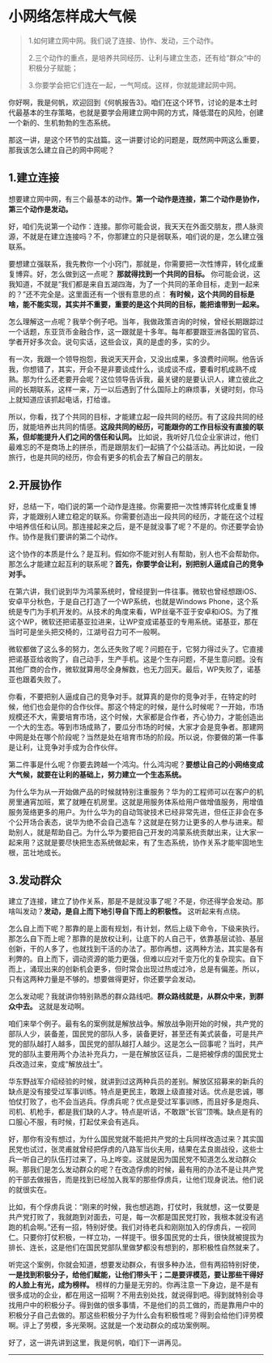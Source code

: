 # 小网络怎样成大气候

> 1.如何建立网中网。我们说了连接、协作、发动，三个动作。
>
> 2.三个动作的重点，是培养共同经历、让利与建立生态，还有给“群众“中的积极分子赋能；
>
> 3.你要学会把它们连在一起，一气呵成。这样，你就能建起网中网。

你好啊，我是何帆，欢迎回到《何帆报告3》。咱们在这个环节，讨论的是本土时代最基本的生存策略，也就是要学会用建立网中网的方式，降低潜在的风险，创建一个新的、生机勃勃的生态系统。

那这一讲，是这个环节的实战篇。这一讲要讨论的问题是，既然网中网这么重要，那我该怎么建立自己的网中网呢？

## 1.建立连接

想要建立网中网，有三个最基本的动作。**第一个动作是连接，第二个动作是协作，第三个动作是发动。**

好，咱们先说第一个动作：连接。那你可能会说，我天天在外面交朋友，攒人脉资源，不就是在建立连接吗？不，你那建立的只是弱联系，咱们说的是，怎么建立强联系。

要想建立强联系，我先教你一个小窍门，那就是，你需要把一次性博弈，转化成重复博弈。好，怎么做到这一点呢？ **那就得找到一个共同的目标。** 你可能会说，这我知道，不就是“我们都是来自五湖四海，为了一个共同的革命目标，走到一起来的？”还不完全是。这里面还有一个很有意思的点：
**有时候，这个共同的目标是啥，能不能实现，其实并不重要，重要的是这个共同的目标，能把谁带到一起来。**

怎么理解这一点呢？我举个例子吧。当年，我做政策咨询的时候，曾经长期跟踪过一个话题，东亚货币金融合作，这一跟就是十多年。每年都要跟亚洲各国的官员、学者开好多次会。说句实话，这些会议，真的是虚的多，实的少。

有一次，我跟一个领导抱怨，我说天天开会，又没出成果，多浪费时间啊。他告诉我，你想错了，其实，开会不是非要谈成什么，谈成谈不成，要看时机成熟不成熟。那为什么还老要开会呢？这位领导告诉我，最关键的是要认识人，建立彼此之间的长期联系，这样一来，万一以后遇到了什么国际上的麻烦事，关键时刻，你马上就知道应该抓起电话，打给谁。

所以，你看，找了个共同的目标，才能建立起一段共同的经历。有了这段共同的经历，就能培养出共同的情感。**这段共同的经历，可能跟你的工作目标没有直接的联系，但却能提升人们之间的信任和认同。** 比如说，我听好几位企业家讲过，他们最难忘的不是商场上的拼杀，而是跟朋友们一起搞了个公益活动。再比如说，一段旅行，也是共同的经历，你会有更多的机会去了解自己的朋友。

## 2.开展协作

好，总结一下，咱们说的第一个动作是连接。你需要把一次性博弈转化成重复博弈，才能跟别人建立稳定的联系。你需要创造出一段共同的经历，才能在这个过程中培养信任和认同。那连接起来之后，是不是就没事了呢？不是的。你还要学会协作。协作是我们要讲的第二个动作。

这个协作的本质是什么？是互利。假如你不能对别人有帮助，别人也不会帮助你。那怎么才能建立起互利的联系呢？**首先，你要学会让利，别把别人逼成自己的竞争对手。**

在第六讲，我们说到华为鸿蒙系统时，曾经提到一件往事。微软也曾经想跟iOS、安卓平分秋色，于是自己打造了一个WP系统，也就是Windows Phone，这个系统是专门为手机开发的。从技术的角度来看，WP丝毫不亚于安卓和iOS。为了推这个WP，微软还把诺基亚拉进来，让WP变成诺基亚的专用系统。诺基亚，那在当时可是坐头把交椅的，江湖号召力可不一般啊。

微软都做了这么多的努力，怎么还失败了呢？问题在于，它努力得过头了。它直接把诺基亚给收购了，自己动手，生产手机。这是个生存问题，不是生意问题。没有其他厂商的合作，微软就算用尽全身解数，也无力回天。最后，WP失败了，诺基亚也跟着失败了。

你看，不要把别人逼成自己的竞争对手。就算真的是你的竞争对手，在特定的时候，他们也会是你的合作伙伴。那这个特定的时候，是什么时候呢？一开始，市场规模还不大，需要培育市场，这个时候，大家都是合作者，齐心协力，才能创造出一个大的生态。等到市场成熟了，要瓜分市场的时候，大家才会是竞争者。那建网中网是处在哪个阶段呢？当然是处在培育市场的阶段。所以说，你要做的第一件事是让利，让竞争对手成为合作伙伴。

第二件事是什么呢？你要去跨越一个鸿沟。什么鸿沟呢？**要想让自己的小网络变成大气候，就要在让利的基础上，努力建立一个生态系统。**

为什么华为从一开始做产品的时候就特别注重服务？华为的工程师可以在客户的机房里通宵加班，累了就睡在机房里。这就是用服务体系给用户做增值服务，用增值服务笼络更多的用户。为什么华为的自动驾驶技术已经非常先进，但任正非会在多个公开场合表态，说华为绝不会自己造车？这就是在努力让更多的人参与进来。帮助别人，就是帮助自己。为什么华为要把自己开发的鸿蒙系统贡献出来，让大家一起来用？这就是要尽快把生态系统做起来，有了生态系统，协作关系才能牢固地生根，茁壮地成长。

## 3.发动群众

建立了连接，建立了协作关系，那是不是就没事了呢？不是，你还得学会发动。那啥叫发动？**发动，是自上而下地引导自下而上的积极性。** 这听起来有点绕。

怎么自上而下呢？那靠的是上面有规划，有计划，然后上级下命令，下级来执行。那怎么自下而上呢？那靠的是放权让利，让底下的人自己干，依靠基层试验、基层创新，干的人多了，也就找到干活的办法了。那你再想，这两种方法，其实是各有利弊的。自上而下，调动资源的能力更强，但难以应对千变万化的复杂现实。自下而上，涌现出来的创新机会更多，但时常会出现过热或过冷，总是有偏差。所以，只有这两种力量是不够的。想要做得更好，你还要学会发动。

怎么发动呢？我就讲你特别熟悉的群众路线吧。**群众路线就是，从群众中来，到群众中去。** 这就是发动啊。

咱们来举个例子。最有名的案例就是解放战争。解放战争刚开始的时候，共产党的部队人少，装备差，国民党的部队人多，装备更好，甚至还有美式装备，可是共产党的部队越打人越多，国民党的部队越打人越少。这是怎么一回事呢？当时，共产党的部队主要用两个办法补充兵力，一是在解放区征兵，二是把被俘虏的国民党士兵改造过来，变成“解放战士”。

华东野战军介绍经验的时候，就讲到过这两种兵员的差别。解放区招募来的新兵的缺点是没有接受过军事训练。特点是更民主，敢跟上级直接对话。优点是忠诚，哪怕仗打败了，也不会当逃兵。俘虏兵呢？优点是受过军事训练，而且好多是炮兵、司机、机枪手，都是我们缺的人才。特点是听话，不敢跟“长官”顶嘴。缺点是有的口服心不服，有时候，打起仗来会有逃兵。

好，那你有没有想过，为什么国民党就不能把共产党的士兵同样改造过来？其实国民党也试过，张灵甫就曾经把俘虏的八路军当伙夫用，结果在孟良崮战役，这些士兵一听自己的队伍打过来了，马上哗变。这就是因为国民党不知道怎么发动群众啊。那我们是怎么发动群众的呢？在改造俘虏的时候，最有用的办法不是让共产党的干部去做报告，而是找到已经加入我军的那些俘虏兵，让他们现身说法。他们说的就很实在。

比如，有个俘虏兵说：“刚来的时候，我也想逃跑，打仗时，我就想，这一仗要是共产党打败了，我就跑到对面去，可是，每一次都是国民党打败，我根本就没有逃跑的机会啊。”还有一招，特别好使。我们对待老兵和刚刚加入的俘虏兵，一视同仁。只要你打仗积极，一样立功，一样提干。很多国民党的士兵，很快就被提拔为排长、连长，这是他们在国民党部队里做梦都没有想到的，那积极性自然就来了。

听完这个案例，你就会知道，想要发动群众，有很多种办法，但有两招特别好使，**一是找到积极分子，给他们赋能，让他们带头干；二是要评模范，要让那些干得好的人脸上有光，成为榜样。** 榜样的力量是无穷的。你再注意一下身边，是不是有很多成功的企业，都在用这一招啊？不用去别处找，就说得到吧。得到就特别会寻找用户中的积极分子。得到做的很多事情，不是他们的员工做的，而是靠用户中的积极分子自己去做的。那这些积极分子为什么会有积极性呢？得到会给他们评劳模啊。评上了劳模，多光荣啊。这就是一个发动群众的成功案例啊。

好了，这一讲先讲到这里，我是何帆，咱们下一讲再见。

---

